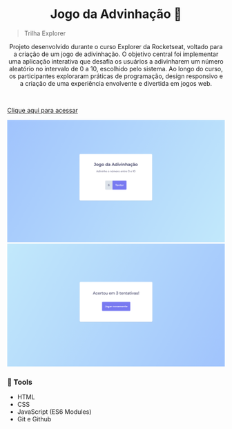 <h1 align="center">Jogo da Advinhação 🎲 </h1>

> Trilha Explorer 

<p align="center">
Projeto desenvolvido durante o curso Explorer da Rocketseat, voltado para a criação de um jogo de adivinhação. O objetivo central foi implementar uma aplicação interativa que desafia os usuários a adivinharem um número aleatório no intervalo de 0 a 10, escolhido pelo sistema. Ao longo do curso, os participantes exploraram práticas de programação, design responsivo e a criação de uma experiência envolvente e divertida em jogos web.
</p>
<br>

[Clique aqui para acessar](https://lubernardino.github.io/Jogo_da_advinhacao/)

![Descrição da imagem](figma/Screen1.png)
![Descrição da imagem](figma/Screen2.png)

### 🧪 Tools

- HTML
- CSS
- JavaScript (ES6 Modules)
- Git e Github